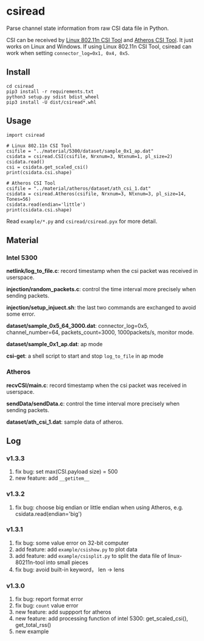 # csiread

Parse channel state information from raw CSI data file in Python.

CSI can be received by [Linux 802.11n CSI Tool](https://dhalperi.github.io/linux-80211n-csitool/) and [Atheros CSI Tool](https://wands.sg/research/wifi/AtherosCSI/). It just works on Linux and Windows. If using Linux 802.11n CSI Tool, csiread can work when setting `connector_log=0x1, 0x4, 0x5`.

## Install

    cd csiread
    pip3 install -r requirements.txt
    python3 setup.py sdist bdist_wheel
    pip3 install -U dist/csiread*.whl

## Usage

    import csiread
    
    # Linux 802.11n CSI Tool
    csifile = "../material/5300/dataset/sample_0x1_ap.dat"
    csidata = csiread.CSI(csifile, Nrxnum=3, Ntxnum=1, pl_size=2)
    csidata.read()
    csi = csidata.get_scaled_csi()
    print(csidata.csi.shape)

    # Atheros CSI Tool
    csifile = "../material/atheros/dataset/ath_csi_1.dat"
    csidata = csiread.Atheros(csifile, Nrxnum=3, Ntxnum=3, pl_size=14, Tones=56)
    csidata.read(endian='little')
    print(csidata.csi.shape)

Read `example/*.py` and `csiread/csiread.pyx` for more detail.

## Material

### Intel 5300

__netlink/log_to_file.c__: record timestamp when the csi packet was received in userspace.

__injection/random_packets.c__: control the time interval more precisely when sending packets.

__injection/setup_injuect.sh__: the last two commands are exchanged to avoid some error.

__dataset/sample_0x5_64_3000.dat__: connector_log=0x5, channel_number=64, packets_count=3000,
1000packets/s, monitor mode.

__dataset/sample_0x1_ap.dat__: ap mode

__csi-get__: a shell script to start and stop `log_to_file` in ap mode

### Atheros

__recvCSI/main.c__: record timestamp when the csi packet was received in userspace.

__sendData/sendData.c__: control the time interval more precisely when sending packets.

__dataset/ath_csi_1.dat__: sample data of atheros.

## Log

### v1.3.3

1. fix bug: set max(CSI.payload size) = 500
2. new feature: add `__getitem__`

### v1.3.2

1. fix bug: choose big endian or little endian when using Atheros, e.g. csidata.read(endian='big')

### v1.3.1

1. fix bug: some value error on 32-bit computer
2. add feature: add `example/csishow.py` to plot data
3. add feature: add `example/csisplit.py` to split the data file of linux-80211n-tool into small pieces
4. fix bug: avoid built-in keyword， len -> lens

### v1.3.0

1. fix bug: report format error
2. fix bug: `count` value error
3. new feature: add suppport for atheros
4. new feature: add processing function of intel 5300: get_scaled_csi(), get_total_rss()
5. new example
